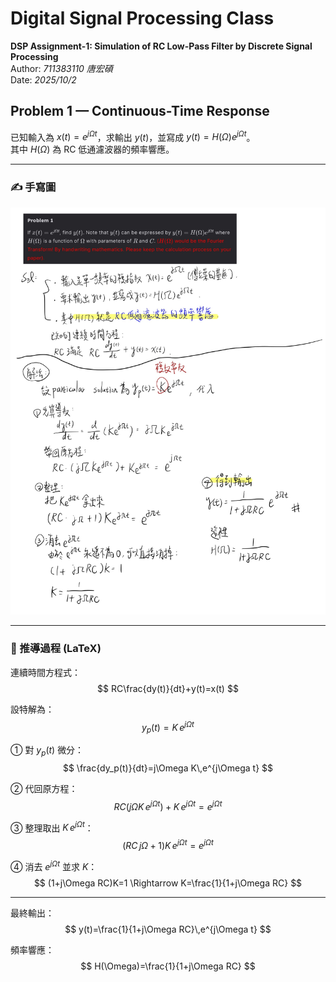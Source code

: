 #  Digital Signal Processing Class
**DSP Assignment-1: Simulation of RC Low-Pass Filter by Discrete Signal Processing**  
Author: *711383110 唐宏碩*  
Date: *2025/10/2*

## Problem 1 — Continuous-Time Response

已知輸入為 $x(t)=e^{j\Omega t}$，求輸出 $y(t)$，並寫成 $y(t)=H(\Omega)e^{j\Omega t}$。  
其中 $H(\Omega)$ 為 RC 低通濾波器的頻率響應。

---

### ✍️ 手寫圖
![Problem 1 手寫稿](https://raw.githubusercontent.com/s711383110-tech/Digital-Signal-Processing-Class/main/fig/problem1.jpg)

---

### 🧩 推導過程 (LaTeX)

連續時間方程式：
$$
RC\frac{dy(t)}{dt}+y(t)=x(t)
$$

設特解為：
$$
y_p(t)=K\,e^{j\Omega t}
$$

① 對 $y_p(t)$ 微分：
$$
\frac{dy_p(t)}{dt}=j\Omega K\,e^{j\Omega t}
$$

② 代回原方程：
$$
RC(j\Omega K\,e^{j\Omega t})+K\,e^{j\Omega t}=e^{j\Omega t}
$$

③ 整理取出 $K\,e^{j\Omega t}$：
$$
(RC\,j\Omega+1)K\,e^{j\Omega t}=e^{j\Omega t}
$$

④ 消去 $e^{j\Omega t}$ 並求 $K$：
$$
(1+j\Omega RC)K=1 \Rightarrow K=\frac{1}{1+j\Omega RC}
$$

---

最終輸出：
$$
y(t)=\frac{1}{1+j\Omega RC}\,e^{j\Omega t}
$$

頻率響應：
$$
H(\Omega)=\frac{1}{1+j\Omega RC}
$$
